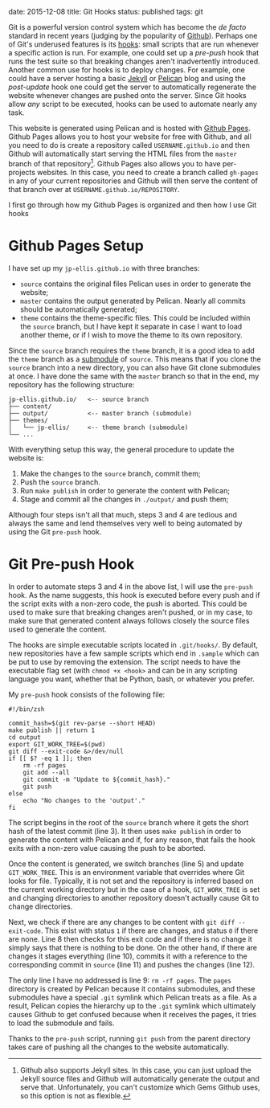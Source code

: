 date: 2015-12-08
title: Git Hooks
status: published
tags: git

Git is a powerful version control system which has become the *de facto*
standard in recent years (judging by the popularity
of [Github](https://www.github.com/)).  Perhaps one of Git's underused features
is its [hooks](https://git-scm.com/book/en/v2/Customizing-Git-Git-Hooks): small
scripts that are run whenever a specific action is run.  For example, one could
set up a *pre-push* hook that runs the test suite so that breaking changes
aren't inadvertently introduced.  Another common use for hooks is to deploy
changes.  For example, one could have a server hosting a
basic [Jekyll](https://jekyllrb.com/) or [Pelican](http://getpelican.com/) blog
and using the *post-update* hook one could get the server to automatically
regenerate the website whenever changes are pushed onto the server.  Since Git
hooks allow *any* script to be executed, hooks can be used to automate nearly
any task.

<!-- PELICAN_END_SUMMARY -->

This website is generated using Pelican and is hosted
with [Github Pages](https://pages.github.com/).  Github Pages allows you to host
your website for free with Github, and all you need to do is create a repository
called `USERNAME.github.io` and then Github will automatically start serving the
HTML files from the `master` branch of that repository[^fn:jekyll].  Github
Pages also allows you to have per-projects websites.  In this case, you need to
create a branch called `gh-pages` in any of your current repositories and Github
will then serve the content of that branch over at
`USERNAME.github.io/REPOSITORY`.

I first go through how my Github Pages is organized and then how I use Git hooks


Github Pages Setup
==================

I have set up my `jp-ellis.github.io` with three branches:

- `source` contains the original files Pelican uses in order to generate the
  website;
- `master` contains the output generated by Pelican.  Nearly all commits
  should be automatically generated;
- `theme` contains the theme-specific files.  This could be included within
  the `source` branch, but I have kept it separate in case I want to load
  another theme, or if I wish to move the theme to its own repository.

Since the `source` branch requires the `theme` branch, it is a good idea to add
the `theme` branch as
a [submodule](https://git-scm.com/book/en/v2/Git-Tools-Submodules) of `source`.
This means that if you clone the `source` branch into a new directory, you can
also have Git clone submodules at once.  I have done the same with the `master`
branch so that in the end, my repository has the following structure:

```text
jp-ellis.github.io/   <-- source branch
├── content/
├── output/           <-- master branch (submodule)
├── themes/
│   └── jp-ellis/     <-- theme branch (submodule)
└── ...
```

With everything setup this way, the general procedure to update the website is:

1. Make the changes to the `source` branch, commit them;
2. Push the `source` branch.
3. Run `make publish` in order to generate the content with Pelican;
4. Stage and commit all the changes in `./output/` and push them;

Although four steps isn't all that much, steps 3 and 4 are tedious and always
the same and lend themselves very well to being automated by using the Git
`pre-push` hook.


Git Pre-push Hook
=================

In order to automate steps 3 and 4 in the above list, I will use the
`pre-push` hook.  As the name suggests, this hook is executed before every
push and if the script exits with a non-zero code, the push is aborted.  This
could be used to make sure that breaking changes aren't pushed, or in my case,
to make sure that generated content always follows closely the source files used
to generate the content.

The hooks are simple executable scripts located in `.git/hooks/`.  By default,
new repositories have a few sample scripts which end in `.sample` which can be
put to use by removing the extension.  The script needs to have the executable
flag set (with `chmod +x <hook>` and can be in any scripting language you
want, whether that be Python, bash, or whatever you prefer.

My `pre-push` hook consists of the following file:

```
#!/bin/zsh

commit_hash=$(git rev-parse --short HEAD)
make publish || return 1
cd output
export GIT_WORK_TREE=$(pwd)
git diff --exit-code &>/dev/null
if [[ $? -eq 1 ]]; then
    rm -rf pages
    git add --all
    git commit -m "Update to ${commit_hash}."
    git push
else
    echo "No changes to the 'output'."
fi
```

The script begins in the root of the `source` branch where it gets the short
hash of the latest commit (line 3).  It then uses `make publish` in order to
generate the content with Pelican and if, for any reason, that fails the hook
exits with a non-zero value causing the push to be aborted.

Once the content is generated, we switch branches (line 5) and update
`GIT_WORK_TREE`.  This is an environment variable that overrides where Git looks
for file.  Typically, it is not set and the repository is inferred based on the
current working directory but in the case of a hook, `GIT_WORK_TREE` is set and
changing directories to another repository doesn't actually cause Git to change
directories.

Next, we check if there are any changes to be content with `git diff
--exit-code`.  This exist with status `1` if there are changes, and status `0`
if there are none.  Line 8 then checks for this exit code and if there is no
change it simply says that there is nothing to be done.  On the other hand, if
there are changes it stages everything (line 10), commits it with a reference to
the corresponding commit in `source` (line 11) and pushes the changes (line 12).

The only line I have no addressed is line 9: `rm -rf pages`.  The `pages`
directory is created by Pelican because it contains submodules, and these
submodules have a special `.git` symlink which Pelican treats as a file.  As a
result, Pelican copies the hierarchy up to the `.git` symlink which ultimately
causes Github to get confused because when it receives the pages, it tries to
load the submodule and fails.

Thanks to the `pre-push` script, running `git push` from the parent directory
takes care of pushing all the changes to the website automatically.


[^fn:jekyll]: Github also supports Jekyll sites.  In this case, you can just
    upload the Jekyll source files and Github will automatically generate the output
    and serve that.  Unfortunately, you can't customize which Gems Github uses, so
    this option is not as flexible.
